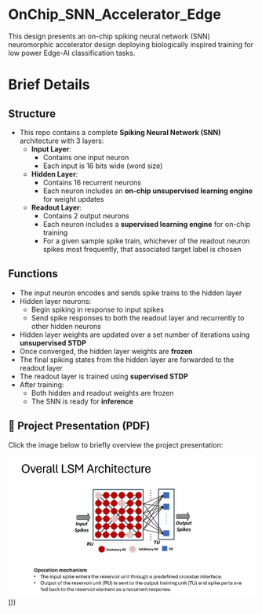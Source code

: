 # OnChip_SNN_Accelerator_Edge
This design presents an on-chip spiking neural network (SNN) neuromorphic accelerator design deploying biologically inspired training for low power Edge-AI classification tasks.


# Brief Details

## Structure

- This repo contains a complete **Spiking Neural Network (SNN)** architecture with 3 layers:
  - **Input Layer**:
    - Contains one input neuron
    - Each input is 16 bits wide (word size)
  - **Hidden Layer**:
    - Contains 16 recurrent neurons
    - Each neuron includes an **on-chip unsupervised learning engine** for weight updates
  - **Readout Layer**:
    - Contains 2 output neurons
    - Each neuron includes a **supervised learning engine** for on-chip training
    - For a given sample spike train, whichever of the readout neuron spikes most frequently, that associated target label is chosen

## Functions

- The input neuron encodes and sends spike trains to the hidden layer
- Hidden layer neurons:
  - Begin spiking in response to input spikes
  - Send spike responses to both the readout layer and recurrently to other hidden neurons
- Hidden layer weights are updated over a set number of iterations using **unsupervised STDP**
- Once converged, the hidden layer weights are **frozen**
- The final spiking states from the hidden layer are forwarded to the readout layer
- The readout layer is trained using **supervised STDP**
- After training:
  - Both hidden and readout weights are frozen
  - The SNN is ready for **inference**



## 📄 Project Presentation (PDF)

Click the image below to briefly overview the project presentation:

[![Project Report Preview](https://github.com/muhammadfarhan720/OnChip_SNN_Accelerator_Edge/blob/main/image/project_thumbnail.jpg))](https://github.com/muhammadfarhan720/OnChip_SNN_Accelerator_Edge/blob/main/Presentation_Neuromorph_Accelerator.pdf)))
